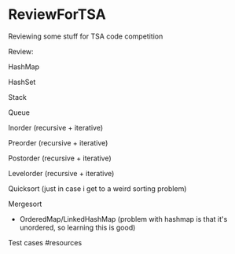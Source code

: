 # ReviewForTSA
Reviewing some stuff for TSA code competition

Review:

HashMap 

HashSet

Stack

Queue

Inorder (recursive + iterative)

Preorder (recursive + iterative)

Postorder (recursive + iterative)

Levelorder (recursive + iterative)


Quicksort (just in case i get to a weird sorting problem)

Mergesort 


- OrderedMap/LinkedHashMap (problem with hashmap is that it's unordered, so learning this is good)


Test cases #resources

